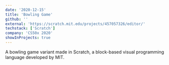 ```yaml
---
date: '2020-12-15'
title: 'Bowling Game'
github: ''
external: 'https://scratch.mit.edu/projects/457057326/editor/'
techstack: ['Scratch']
company: 'CS50x 2020'
showInProjects: true
---
```


A bowling game variant made in Scratch, a block-based visual programming language developed by MIT.
